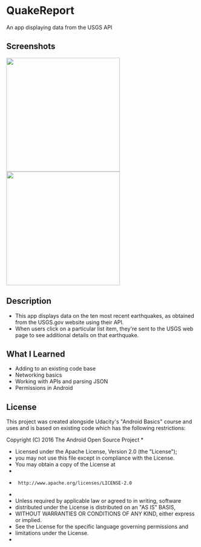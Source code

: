 # QuakeReport
An app displaying data from the USGS API 

## Screenshots
<p float="left">
 <img src="https://user-images.githubusercontent.com/40474308/137088419-30a7e9d8-6bfc-4f3f-a4bd-aca46d224d7e.png" width="300" />
 <img src="https://user-images.githubusercontent.com/40474308/137577364-44e71088-88f8-4599-86c9-3670c7ac63a2.png" width="300" />

</p>

## Description
* This app displays data on the ten most recent earthquakes, as obtained from the USGS.gov website using their API. 
* When users click on a particular list item, they're sent to the USGS web page to see additional details on that earthquake.

## What I Learned
* Adding to an existing code base
* Networking basics
* Working with APIs and parsing JSON
* Permissions in Android

## License
This project was created alongside Udacity's "Android Basics" course and uses and is based on existing code which has the following restrictions:

Copyright (C) 2016 The Android Open Source Project
 *
 * Licensed under the Apache License, Version 2.0 (the "License");
 * you may not use this file except in compliance with the License.
 * You may obtain a copy of the License at
 *
 *      http://www.apache.org/licenses/LICENSE-2.0
 *
 * Unless required by applicable law or agreed to in writing, software
 * distributed under the License is distributed on an "AS IS" BASIS,
 * WITHOUT WARRANTIES OR CONDITIONS OF ANY KIND, either express or implied.
 * See the License for the specific language governing permissions and
 * limitations under the License.
 * 
